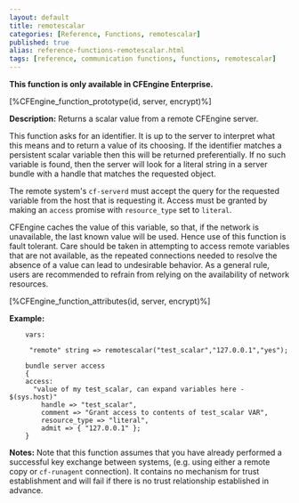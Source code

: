 ```yaml
---
layout: default
title: remotescalar
categories: [Reference, Functions, remotescalar]
published: true
alias: reference-functions-remotescalar.html
tags: [reference, communication functions, functions, remotescalar]
---
```


**This function is only available in CFEngine Enterprise.**

[%CFEngine_function_prototype(id, server, encrypt)%]

**Description:** Returns a scalar value from a remote CFEngine server.

This function asks for an identifier. It is up to the server to interpret what 
this means and to return a value of its choosing. If the identifier matches a 
persistent scalar variable then this will be returned preferentially. If no 
such variable is found, then the server will look for a literal string in a 
server bundle with a handle that matches the requested object.

The remote system's `cf-serverd` must accept the query for the requested
variable from the host that is requesting it. Access must be granted by making 
an `access` promise with `resource_type` set to `literal`.

CFEngine caches the value of this variable, so that, if the network is
unavailable, the last known value will be used. Hence use of this
function is fault tolerant. Care should be taken in attempting to access
remote variables that are not available, as the repeated connections
needed to resolve the absence of a value can lead to undesirable
behavior. As a general rule, users are recommended to refrain from
relying on the availability of network resources.

[%CFEngine_function_attributes(id, server, encrypt)%]

**Example:**

```cf3
    vars:

     "remote" string => remotescalar("test_scalar","127.0.0.1","yes");
```

```cf3
    bundle server access
    {
    access:
      "value of my test_scalar, can expand variables here - $(sys.host)"
        handle => "test_scalar",
        comment => "Grant access to contents of test_scalar VAR",
        resource_type => "literal",
        admit => { "127.0.0.1" };
    }
```

**Notes:** Note that this function assumes that you have already performed a
successful key exchange between systems, (e.g. using either a remote
copy or `cf-runagent` connection). It contains no mechanism for trust
establishment and will fail if there is no trust relationship
established in advance.
